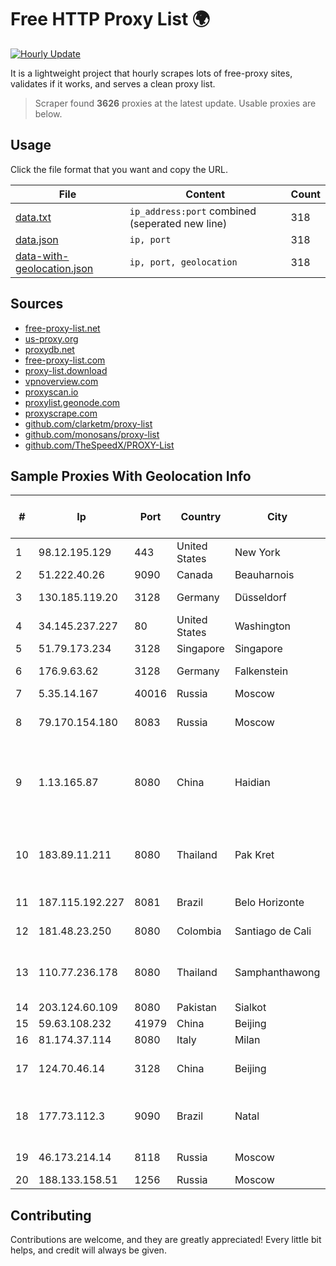 
# Free HTTP Proxy List 🌍

[![Hourly Update](https://github.com/mertguvencli/http-proxy-list/actions/workflows/main.yml/badge.svg?branch=main)](https://github.com/mertguvencli/http-proxy-list/actions/workflows/main.yml)

It is a lightweight project that hourly scrapes lots of free-proxy sites, validates if it works, and serves a clean proxy list.

> Scraper found **3626** proxies at the latest update. Usable proxies are below.

## Usage

Click the file format that you want and copy the URL.


|File|Content|Count|
|----|-------|-----|
|[data.txt](https://raw.githubusercontent.com/mertguvencli/http-proxy-list/main/proxy-list/data.txt)|`ip_address:port` combined (seperated new line)|318|
|[data.json](https://raw.githubusercontent.com/mertguvencli/http-proxy-list/main/proxy-list/data.json)|`ip, port`|318|
|[data-with-geolocation.json](https://raw.githubusercontent.com/mertguvencli/http-proxy-list/main/proxy-list/data-with-geolocation.json)|`ip, port, geolocation`|318|

## Sources

* [free-proxy-list.net](https://free-proxy-list.net)
* [us-proxy.org](https://www.us-proxy.org)
* [proxydb.net](http://proxydb.net)
* [free-proxy-list.com](https://free-proxy-list.com/?page=&port=&type%5B%5D=http&type%5B%5D=https&up_time=0&search=Search)
* [proxy-list.download](https://www.proxy-list.download/HTTP)
* [vpnoverview.com](https://vpnoverview.com/privacy/anonymous-browsing/free-proxy-servers)
* [proxyscan.io](https://www.proxyscan.io)
* [proxylist.geonode.com](https://proxylist.geonode.com/api/proxy-list?limit=300&page=1&sort_by=lastChecked&sort_type=desc&protocols=http,https)
* [proxyscrape.com](https://api.proxyscrape.com/v2/?request=displayproxies&protocol=http&timeout=10000&country=all&ssl=all&anonymity=all)
* [github.com/clarketm/proxy-list](https://raw.githubusercontent.com/clarketm/proxy-list/master/proxy-list-raw.txt)
* [github.com/monosans/proxy-list](https://raw.githubusercontent.com/monosans/proxy-list/main/proxies/http.txt)
* [github.com/TheSpeedX/PROXY-List](https://raw.githubusercontent.com/TheSpeedX/PROXY-List/master/http.txt)


## Sample Proxies With Geolocation Info

|#|Ip|Port|Country|City|Internet Service Provider|
|-|--|----|-------|----|-------------------------|
|1|98.12.195.129|443|United States|New York|Spectrum|
|2|51.222.40.26|9090|Canada|Beauharnois|OVH SAS|
|3|130.185.119.20|3128|Germany|Düsseldorf|Contabo GmbH|
|4|34.145.237.227|80|United States|Washington|Google LLC|
|5|51.79.173.234|3128|Singapore|Singapore|OVH SAS|
|6|176.9.63.62|3128|Germany|Falkenstein|Hetzner Online GmbH|
|7|5.35.14.167|40016|Russia|Moscow|INFOLINE|
|8|79.170.154.180|8083|Russia|Moscow|Igor Vladimirovich Gorodkov|
|9|1.13.165.87|8080|China|Haidian|Shenzhen Tencent Computer Systems Company Limited|
|10|183.89.11.211|8080|Thailand|Pak Kret|Triple T Broadband Public Company Limited|
|11|187.115.192.227|8081|Brazil|Belo Horizonte|TELEFÔNICA BRASIL S.A|
|12|181.48.23.250|8080|Colombia|Santiago de Cali|Telmex Colombia S.A.|
|13|110.77.236.178|8080|Thailand|Samphanthawong|CAT Telecom Public Company Limited|
|14|203.124.60.109|8080|Pakistan|Sialkot|COMSATS|
|15|59.63.108.232|41979|China|Beijing|Chinanet|
|16|81.174.37.114|8080|Italy|Milan|NGI|
|17|124.70.46.14|3128|China|Beijing|Huawei Cloud Service data center|
|18|177.73.112.3|9090|Brazil|Natal|MGNET INFORMATICA E SERVIÔOS LTDA|
|19|46.173.214.14|8118|Russia|Moscow|Garant-Park-Internet LLC|
|20|188.133.158.51|1256|Russia|Moscow|Enforta-MSK|



## Contributing

Contributions are welcome, and they are greatly appreciated! Every
little bit helps, and credit will always be given.

